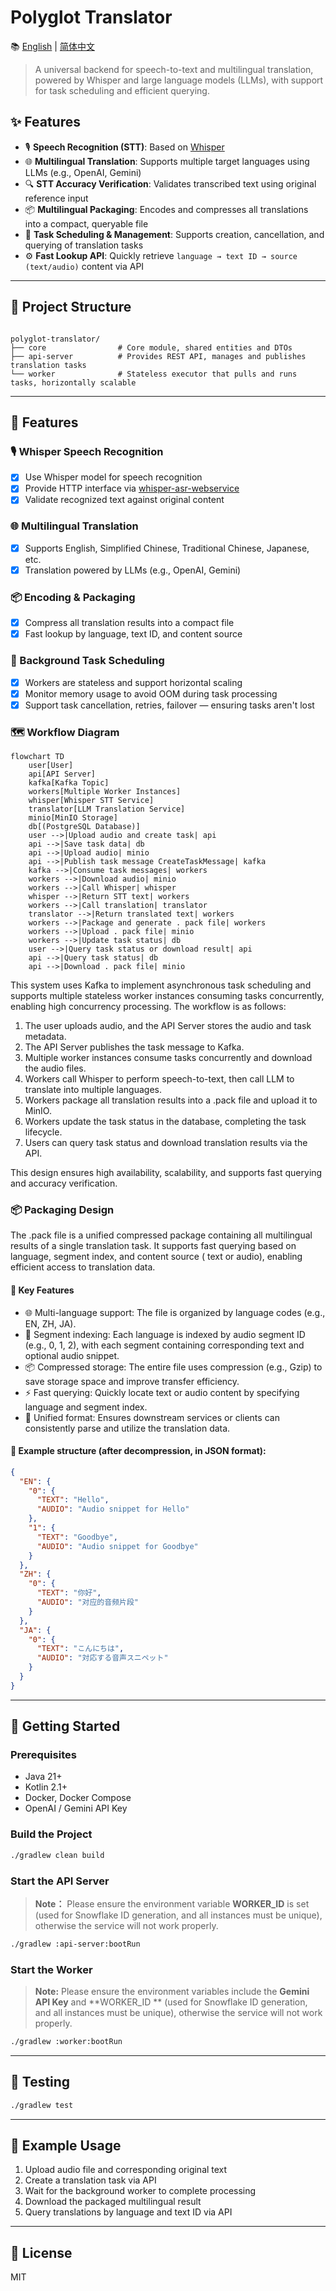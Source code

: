 # Polyglot Translator

📚 [English](./README_EN.md) | [简体中文](./README.md)

> A universal backend for speech-to-text and multilingual translation, powered by Whisper and large
> language models (LLMs), with support for task scheduling and efficient querying.

## ✨ Features

- 🎙️ **Speech Recognition (STT)**: Based on [Whisper](https://github.com/openai/whisper)
- 🌐 **Multilingual Translation**: Supports multiple target languages using LLMs (e.g., OpenAI,
  Gemini)
- 🔍 **STT Accuracy Verification**: Validates transcribed text using original reference input
- 📦 **Multilingual Packaging**: Encodes and compresses all translations into a compact, queryable
  file
- 🧩 **Task Scheduling & Management**: Supports creation, cancellation, and querying of translation
  tasks
- ⚙️ **Fast Lookup API**: Quickly retrieve `language → text ID → source (text/audio)` content via
  API

---

## 🧱 Project Structure

```

polyglot-translator/
├── core                # Core module, shared entities and DTOs
├── api-server          # Provides REST API, manages and publishes translation tasks
└── worker              # Stateless executor that pulls and runs tasks, horizontally scalable

````

---

## 🧠 Features

### 🎙️ Whisper Speech Recognition

- [x] Use Whisper model for speech recognition
- [x] Provide HTTP interface
  via [whisper-asr-webservice](https://github.com/ahmetoner/whisper-asr-webservice)
- [x] Validate recognized text against original content

### 🌐 Multilingual Translation

- [x] Supports English, Simplified Chinese, Traditional Chinese, Japanese, etc.
- [x] Translation powered by LLMs (e.g., OpenAI, Gemini)

### 📦 Encoding & Packaging

- [x] Compress all translation results into a compact file
- [x] Fast lookup by language, text ID, and content source

### 🧩 Background Task Scheduling

- [x] Workers are stateless and support horizontal scaling
- [x] Monitor memory usage to avoid OOM during task processing
- [x] Support task cancellation, retries, failover — ensuring tasks aren't lost

### 🗺️ Workflow Diagram

```mermaid
flowchart TD
    user[User]
    api[API Server]
    kafka[Kafka Topic]
    workers[Multiple Worker Instances]
    whisper[Whisper STT Service]
    translator[LLM Translation Service]
    minio[MinIO Storage]
    db[(PostgreSQL Database)]
    user -->|Upload audio and create task| api
    api -->|Save task data| db
    api -->|Upload audio| minio
    api -->|Publish task message CreateTaskMessage| kafka
    kafka -->|Consume task messages| workers
    workers -->|Download audio| minio
    workers -->|Call Whisper| whisper
    whisper -->|Return STT text| workers
    workers -->|Call translation| translator
    translator -->|Return translated text| workers
    workers -->|Package and generate . pack file| workers
    workers -->|Upload . pack file| minio
    workers -->|Update task status| db
    user -->|Query task status or download result| api
    api -->|Query task status| db
    api -->|Download . pack file| minio
```

This system uses Kafka to implement asynchronous task scheduling and supports multiple stateless
worker instances consuming tasks concurrently, enabling high concurrency processing. The workflow is
as follows:

1. The user uploads audio, and the API Server stores the audio and task metadata.
2. The API Server publishes the task message to Kafka.
3. Multiple worker instances consume tasks concurrently and download the audio files.
4. Workers call Whisper to perform speech-to-text, then call LLM to translate into multiple
   languages.
5. Workers package all translation results into a .pack file and upload it to MinIO.
6. Workers update the task status in the database, completing the task lifecycle.
7. Users can query task status and download translation results via the API.

This design ensures high availability, scalability, and supports fast querying and accuracy
verification.

### 📦 Packaging Design

The .pack file is a unified compressed package containing all multilingual results of a single
translation task. It supports fast querying based on language, segment index, and content source (
text or audio), enabling efficient access to translation data.

#### 🚩 Key Features

- 🌐 Multi-language support: The file is organized by language codes (e.g., EN, ZH, JA).
- 🔢 Segment indexing: Each language is indexed by audio segment ID (e.g., 0, 1, 2), with each
  segment
  containing corresponding text and optional audio snippet.
- 📦 Compressed storage: The entire file uses compression (e.g., Gzip) to save storage space and
  improve transfer efficiency.
- ⚡ Fast querying: Quickly locate text or audio content by specifying language and segment index.
- 🔄 Unified format: Ensures downstream services or clients can consistently parse and utilize the
  translation data.

#### 📄 Example structure (after decompression, in JSON format):

```json
{
  "EN": {
    "0": {
      "TEXT": "Hello",
      "AUDIO": "Audio snippet for Hello"
    },
    "1": {
      "TEXT": "Goodbye",
      "AUDIO": "Audio snippet for Goodbye"
    }
  },
  "ZH": {
    "0": {
      "TEXT": "你好",
      "AUDIO": "对应的音频片段"
    }
  },
  "JA": {
    "0": {
      "TEXT": "こんにちは",
      "AUDIO": "対応する音声スニペット"
    }
  }
}
```

---

## 🚀 Getting Started

### Prerequisites

- Java 21+
- Kotlin 2.1+
- Docker, Docker Compose
- OpenAI / Gemini API Key

### Build the Project

```bash
./gradlew clean build
````

### Start the API Server

> **Note：** Please ensure the environment variable **WORKER_ID** is set (used for Snowflake ID
> generation, and all instances must be unique), otherwise the service will not work properly.

```bash
./gradlew :api-server:bootRun
```

### Start the Worker

> **Note:** Please ensure the environment variables include the **Gemini API Key** and **WORKER_ID
** (used for Snowflake ID generation, and all instances must be unique), otherwise the service
> will not work properly.

```bash
./gradlew :worker:bootRun
```

---

## 🧪 Testing

```bash
./gradlew test
```

---

## 📁 Example Usage

1. Upload audio file and corresponding original text
2. Create a translation task via API
3. Wait for the background worker to complete processing
4. Download the packaged multilingual result
5. Query translations by language and text ID via API

---

## 📄 License

MIT